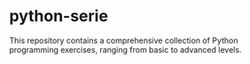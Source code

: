 # python-serie
This repository contains a comprehensive collection of Python programming exercises, ranging from basic to advanced levels.
